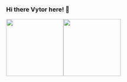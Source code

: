 ### Hi there Vytor here! 👋

<div>
  <a href="https://github.com/vytorJS"> 
  <img height="155em" src="https://github-readme-stats.vercel.app/api?username=Vytor-Rosa&show_icons=true&theme=midnight-purple&include_all_commits=true&count_private=true"><img height="155em" src="https://github-readme-stats.vercel.app/api/top-langs/?username=Vytor-Rosa&layout=compact&langs_count=5&theme=midnight-purple">
</div>
